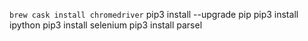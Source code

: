 `brew cask install chromedriver`
pip3 install --upgrade pip
pip3 install ipython
pip3 install selenium
pip3 install parsel

